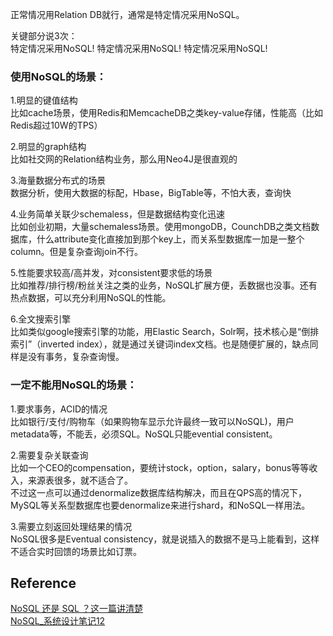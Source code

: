 正常情况用Relation DB就行，通常是特定情况采用NoSQL。  

关键部分说3次：  
特定情况采用NoSQL!
特定情况采用NoSQL!
特定情况采用NoSQL!

### 使用NoSQL的场景：

1.明显的键值结构  
比如cache场景，使用Redis和MemcacheDB之类key-value存储，性能高（比如Redis超过10W的TPS）

2.明显的graph结构  
比如社交网的Relation结构业务，那么用Neo4J是很直观的  

3.海量数据分布式的场景  
数据分析，使用大数据的标配，Hbase，BigTable等，不怕大表，查询快  

4.业务简单关联少schemaless，但是数据结构变化迅速  
比如创业初期，大量schemaless场景。使用mongoDB，CounchDB之类文档数据库，什么attribute变化直接加到那个key上，而关系型数据库一加是一整个column。但是复杂查询join不行。  

5.性能要求较高/高并发，对consistent要求低的场景  
比如推荐/排行榜/粉丝关注之类的业务，NoSQL扩展方便，丢数据也没事。还有热点数据，可以充分利用NoSQL的性能。    

6.全文搜索引擎   
比如类似google搜索引擎的功能，用Elastic Search，Solr啊，技术核心是“倒排索引”（inverted index），就是通过关键词index文档。也是随便扩展的，缺点同样是没有事务，复杂查询慢。  

### 一定不能用NoSQL的场景：

1.要求事务，ACID的情况   
比如银行/支付/购物车（如果购物车显示允许最终一致可以NoSQL)，用户metadata等，不能丢，必须SQL。NoSQL只能evential consistent。

2.需要复杂关联查询   
比如一个CEO的compensation，要统计stock，option，salary，bonus等等收入，来源表很多，就不适合了。  
不过这一点可以通过denormalize数据库结构解决，而且在QPS高的情况下，MySQL等关系型数据库也要denormalize来进行shard，和NoSQL一样用法。

3.需要立刻返回处理结果的情况  
NoSQL很多是Eventual consistency，就是说插入的数据不是马上能看到，这样不适合实时回馈的场景比如订票。


## Reference
[NoSQL 还是 SQL ？这一篇讲清楚](https://juejin.cn/post/6844903654869172232)  
[NoSQL_系统设计笔记12](http://www.ayqy.net/blog/nosql/)
